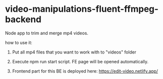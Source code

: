 # video-manipulations-fluent-ffmpeg-backend

Node app to trim and merge mp4 videos.

how to use it:

1. Put all mp4 files that you want to work with to "videos" folder

2. Execute npm run start script. FE page will be opened automatically.

3. Frontend part for this BE is deployed here: https://edit-video.netlify.app/
